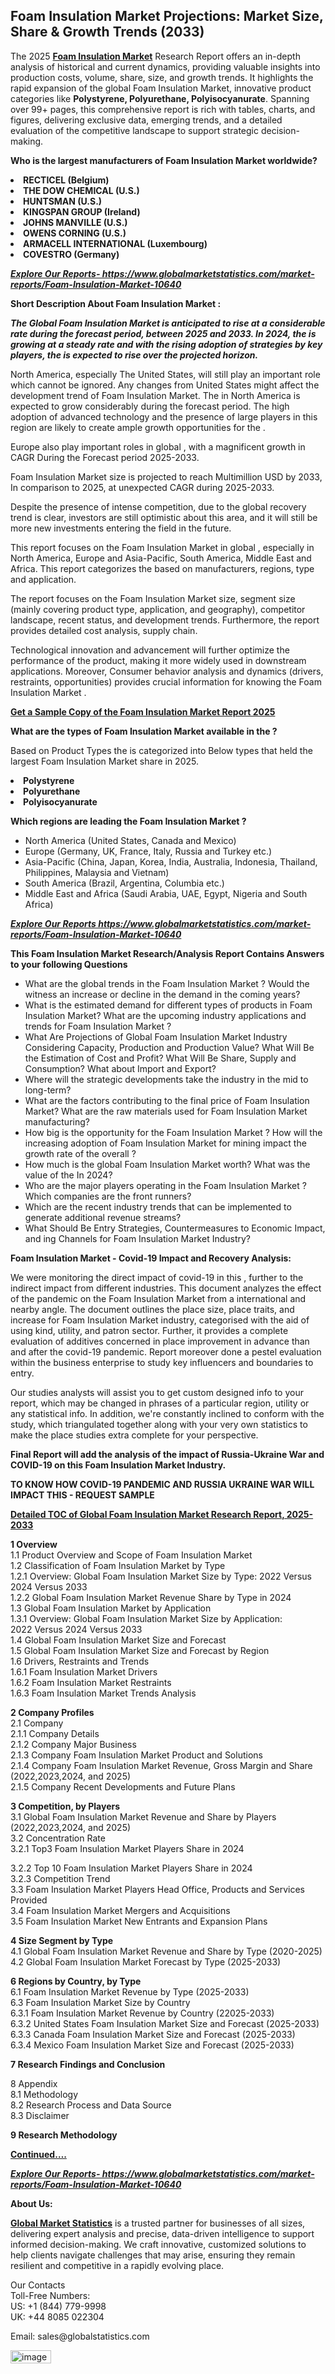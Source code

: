 <h2><strong>Foam Insulation Market Projections: Market Size, Share & Growth Trends (2033)</strong></h2><p>The 2025 <strong><a href="https://www.globalmarketstatistics.com/market-reports/Foam-Insulation-Market-10640">Foam Insulation Market</a></strong> Research Report offers an in-depth analysis of historical and current dynamics, providing valuable insights into production costs, volume, share, size, and growth trends. It highlights the rapid expansion of the global Foam Insulation Market, innovative product categories like <strong>Polystyrene, Polyurethane, Polyisocyanurate</strong>. Spanning over 99+ pages, this comprehensive report is rich with tables, charts, and figures, delivering exclusive data, emerging trends, and a detailed evaluation of the competitive landscape to support strategic decision-making.</p><p><strong>Who is the largest manufacturers of Foam Insulation Market worldwide?</strong></p><p><strong><li>RECTICEL (Belgium)<li>THE DOW CHEMICAL (U.S.)<li>HUNTSMAN (U.S.)<li>KINGSPAN GROUP (Ireland)<li>JOHNS MANVILLE (U.S.)<li>OWENS CORNING (U.S.)<li>ARMACELL INTERNATIONAL (Luxembourg)<li>COVESTRO (Germany)</strong></p><p><strong><em><a href="https://www.globalmarketstatistics.com/market-reports/Foam-Insulation-Market-10640">Explore Our Reports-&nbsp;https://www.globalmarketstatistics.com/market-reports/Foam-Insulation-Market-10640</a></em></strong></p><p><strong>Short Description About Foam Insulation Market :</strong></p><p><strong><em>The Global Foam Insulation Market is anticipated to rise at a considerable rate during the forecast period, between 2025 and 2033. In 2024, the is growing at a steady rate and with the rising adoption of strategies by key players, the is expected to rise over the projected horizon.</em></strong></p><p>North America, especially The United States, will still play an important role which cannot be ignored. Any changes from United States might affect the development trend of Foam Insulation Market. The in North America is expected to grow considerably during the forecast period. The high adoption of advanced technology and the presence of large players in this region are likely to create ample growth opportunities for the .</p><p>Europe also play important roles in global , with a magnificent growth in CAGR During the Forecast period 2025-2033.</p><p>Foam Insulation Market size is projected to reach Multimillion USD by 2033, In comparison to 2025, at unexpected CAGR during 2025-2033.</p><p>Despite the presence of intense competition, due to the global recovery trend is clear, investors are still optimistic about this area, and it will still be more new investments entering the field in the future.</p><p>This report focuses on the Foam Insulation Market in global , especially in North America, Europe and Asia-Pacific, South America, Middle East and Africa. This report categorizes the based on manufacturers, regions, type and application.</p><p>The report focuses on the Foam Insulation Market size, segment size (mainly covering product type, application, and geography), competitor landscape, recent status, and development trends. Furthermore, the report provides detailed cost analysis, supply chain.</p><p>Technological innovation and advancement will further optimize the performance of the product, making it more widely used in downstream applications. Moreover, Consumer behavior analysis and dynamics (drivers, restraints, opportunities) provides crucial information for knowing the Foam Insulation Market .</p><p><strong><a href="https://www.globalmarketstatistics.com/market-reports/Foam-Insulation-Market-10640">Get a Sample Copy of the Foam Insulation Market Report 2025</a></strong></p><p><strong>What are the types of Foam Insulation Market available in the ?</strong></p><p>Based on Product Types the is categorized into Below types that held the largest Foam Insulation Market share in 2025.</p><p><strong><li>Polystyrene<li>Polyurethane<li>Polyisocyanurate</strong></p><p><strong>Which regions are leading the Foam Insulation Market ?</strong></p><ul><li>North America (United States, Canada and Mexico)</li><li>Europe (Germany, UK, France, Italy, Russia and Turkey etc.)</li><li>Asia-Pacific (China, Japan, Korea, India, Australia, Indonesia, Thailand, Philippines, Malaysia and Vietnam)</li><li>South America (Brazil, Argentina, Columbia etc.)</li><li>Middle East and Africa (Saudi Arabia, UAE, Egypt, Nigeria and South Africa)</li></ul><p><strong><em><a href="https://www.globalmarketstatistics.com/market-reports/Foam-Insulation-Market-10640">Explore Our Reports https://www.globalmarketstatistics.com/market-reports/Foam-Insulation-Market-10640</a></em></strong></p><p><strong>This Foam Insulation Market Research/Analysis Report Contains Answers to your following Questions</strong></p><ul><li>What are the global trends in the Foam Insulation Market ? Would the witness an increase or decline in the demand in the coming years?</li><li>What is the estimated demand for different types of products in Foam Insulation Market? What are the upcoming industry applications and trends for Foam Insulation Market ?</li><li>What Are Projections of Global Foam Insulation Market Industry Considering Capacity, Production and Production Value? What Will Be the Estimation of Cost and Profit? What Will Be Share, Supply and Consumption? What about Import and Export?</li><li>Where will the strategic developments take the industry in the mid to long-term?</li><li>What are the factors contributing to the final price of Foam Insulation Market? What are the raw materials used for Foam Insulation Market manufacturing?</li><li>How big is the opportunity for the Foam Insulation Market ? How will the increasing adoption of Foam Insulation Market for mining impact the growth rate of the overall ?</li><li>How much is the global Foam Insulation Market worth? What was the value of the In 2024?</li><li>Who are the major players operating in the Foam Insulation Market ? Which companies are the front runners?</li><li>Which are the recent industry trends that can be implemented to generate additional revenue streams?</li><li>What Should Be Entry Strategies, Countermeasures to Economic Impact, and ing Channels for Foam Insulation Market Industry?</li></ul><p><strong>Foam Insulation Market - Covid-19 Impact and Recovery Analysis:</strong></p><p>We were monitoring the direct impact of covid-19 in this , further to the indirect impact from different industries. This document analyzes the effect of the pandemic on the Foam Insulation Market from a international and nearby angle. The document outlines the place size, place traits, and increase for Foam Insulation Market industry, categorised with the aid of using kind, utility, and patron sector. Further, it provides a complete evaluation of additives concerned in place improvement in advance than and after the covid-19 pandemic. Report moreover done a pestel evaluation within the business enterprise to study key influencers and boundaries to entry.</p><p>Our studies analysts will assist you to get custom designed info to your report, which may be changed in phrases of a particular region, utility or any statistical info. In addition, we're constantly inclined to conform with the study, which triangulated together along with your very own statistics to make the place studies extra complete for your perspective.</p><p><strong>Final Report will add the analysis of the impact of Russia-Ukraine War and COVID-19 on this Foam Insulation Market Industry.</strong></p><p><strong>TO KNOW HOW COVID-19 PANDEMIC AND RUSSIA UKRAINE WAR WILL IMPACT THIS - REQUEST SAMPLE</strong></p><p><strong><a href="https://www.globalmarketstatistics.com/market-reports/Foam-Insulation-Market-10640">Detailed TOC of Global Foam Insulation Market Research Report, 2025-2033</a></strong></p><p><strong>1 Overview</strong><br /> 1.1 Product Overview and Scope of Foam Insulation Market<br /> 1.2 Classification of Foam Insulation Market by Type<br /> 1.2.1 Overview: Global Foam Insulation Market Size by Type: 2022 Versus 2024 Versus 2033<br /> 1.2.2 Global Foam Insulation Market Revenue Share by Type in 2024<br /> 1.3 Global Foam Insulation Market by Application<br /> 1.3.1 Overview: Global Foam Insulation Market Size by Application: 2022&nbsp;Versus 2024 Versus 2033<br /> 1.4 Global Foam Insulation Market Size and Forecast<br /> 1.5 Global Foam Insulation Market Size and Forecast by Region<br /> 1.6 Drivers, Restraints and Trends<br /> 1.6.1 Foam Insulation Market Drivers<br /> 1.6.2 Foam Insulation Market Restraints<br /> 1.6.3 Foam Insulation Market Trends Analysis</p><p><strong>2 Company Profiles</strong><br /> 2.1 Company<br /> 2.1.1 Company Details<br /> 2.1.2 Company Major Business<br /> 2.1.3 Company Foam Insulation Market Product and Solutions<br /> 2.1.4 Company Foam Insulation Market Revenue, Gross Margin and Share (2022,2023,2024, and 2025)<br /> 2.1.5 Company Recent Developments and Future Plans</p><p><strong>3 Competition, by Players</strong><br /> 3.1 Global Foam Insulation Market Revenue and Share by Players (2022,2023,2024, and 2025)<br /> 3.2 Concentration Rate<br /> 3.2.1 Top3 Foam Insulation Market Players Share in 2024</p><p>3.2.2 Top 10 Foam Insulation Market Players Share in 2024<br /> 3.2.3 Competition Trend<br /> 3.3 Foam Insulation Market Players Head Office, Products and Services Provided<br /> 3.4 Foam Insulation Market Mergers and Acquisitions<br /> 3.5 Foam Insulation Market New Entrants and Expansion Plans</p><p><strong>4 Size Segment by Type</strong><br /> 4.1 Global Foam Insulation Market Revenue and Share by Type (2020-2025)<br /> 4.2 Global Foam Insulation Market Forecast by Type (2025-2033)</p><p><strong>6 Regions by Country, by Type</strong><br /> 6.1 Foam Insulation Market Revenue by Type (2025-2033)<br /> 6.3 Foam Insulation Market Size by Country<br /> 6.3.1 Foam Insulation Market Revenue by Country (22025-2033)<br /> 6.3.2 United States Foam Insulation Market Size and Forecast (2025-2033)<br /> 6.3.3 Canada Foam Insulation Market Size and Forecast (2025-2033)<br /> 6.3.4 Mexico Foam Insulation Market Size and Forecast (2025-2033)</p><p><strong>7 Research Findings and Conclusion</strong></p><p>8 Appendix<br /> 8.1 Methodology<br /> 8.2 Research Process and Data Source<br /> 8.3 Disclaimer</p><p><strong>9 Research Methodology</strong></p><p><strong><a href="https://www.globalmarketstatistics.com/market-reports/Foam-Insulation-Market-10640">Continued&hellip;.</a></strong></p><p><strong><em><a href="https://www.globalmarketstatistics.com/market-reports/Foam-Insulation-Market-10640">Explore Our Reports-&nbsp;https://www.globalmarketstatistics.com/market-reports/Foam-Insulation-Market-10640</a></em></strong></p><p><strong>About Us:</strong></p><p><strong><a href="https://www.globalmarketstatistics.com/">Global Market Statistics</a></strong> is a trusted partner for businesses of all sizes, delivering expert analysis and precise, data-driven intelligence to support informed decision-making. We craft innovative, customized solutions to help clients navigate challenges that may arise, ensuring they remain resilient and competitive in a rapidly evolving place.</p><p>Our Contacts<br /> Toll-Free Numbers:<br /> US: +1 (844) 779-9998<br /> UK: +44 8085 022304</p><p>Email: sales@globalstatistics.com</p>
<img width="65" height="21" alt="image" src="https://github.com/user-attachments/assets/bc314cb3-dcb6-42d5-af1f-8a00b7cdae09" />

